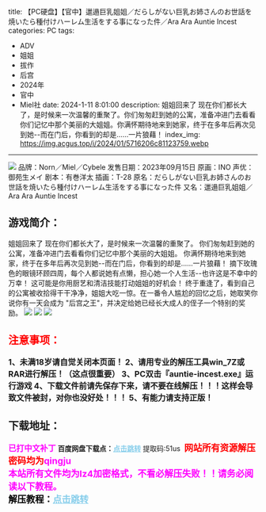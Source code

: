 title: 【PC硬盘】【官中】邋遢巨乳姐姐／だらしがない巨乳お姉さんのお世話を焼いたら種付けハーレム生活をする事になった件／Ara Ara Auntie Incest
categories: PC
tags:
- ADV
- 姐姐
- 拔作
- 后宫
- 2024年
- 官中
- Miel社
date: 2024-1-11 8:01:00
description: 姐姐回来了 现在你们都长大了，是时候来一次温馨的重聚了。你们匆匆赶到她的公寓，准备冲进门去看看你们记忆中那个美丽的大姐姐。你满怀期待地来到她家，终于在多年后再次见到她--而在门后，你看到的却是......一片狼藉！
index_img: https://img.acgus.top/i/2024/01/5716206c81123759.webp
---
![](https://img.acgus.top/i/2024/01/5716206c81123759.webp)
品牌：Norn／Miel／Cybele
发售日期：2023年09月15日
原画：INO
声优：御苑生メイ
剧本：有巻洋太
插画：T-28
原名：だらしがない巨乳お姉さんのお世話を焼いたら種付けハーレム生活をする事になった件
又名：邋遢巨乳姐姐／Ara Ara Auntie Incest

## 游戏简介：
姐姐回来了 现在你们都长大了，是时候来一次温馨的重聚了。
你们匆匆赶到她的公寓，准备冲进门去看看你们记忆中那个美丽的大姐姐。
你满怀期待地来到她家，终于在多年后再次见到她--而在门后，你看到的却是......一片狼藉！
摘下玫瑰色的眼镜环顾四周，每个人都说她有点懒，担心她一个人生活--也许这是不幸中的万幸！
这可能是你用厨艺和清洁技能打动姐姐的好机会！
终于重逢了，看到自己的公寓被收拾得干干净净，姐姐大吃一惊。在一番令人尴尬的回忆之后，她取笑你说你有一天会成为 "后宫之王"，并决定给她已经长大成人的侄子一个特别的奖励。
![](https://img.acgus.top/i/2024/01/9f5c0d2b95123812.webp)
![](https://img.acgus.top/i/2024/01/f4dc66105f123808.webp)
![](https://img.acgus.top/i/2024/01/4d15895f58123804.webp)





## <font color=#FF0000 >注意事项：</font>
<font size=3><b>1、未满18岁请自觉关闭本页面！
2、请用专业的解压工具win_7Z或RAR进行解压！（这点很重要）
3、PC双击『auntie-incest.exe』运行游戏
4、下载文件前请先保存下来，请不要在线解压！！！这样会导致文件被封，对你也没好处！！！
5、有能力请支持正版！</b></font>

## 下载地址：
<font color=#FF00FF size=3><b>已打中文补丁</b></font>
<b>百度网盘下载点：</b><a href="https://pan.baidu.com/s/1dE4fD_c17JagFBvAm8cD7Q?pwd=51us" style="color: #87CEEB;"><b>点击跳转</b></a> 提取码:51us
<a style="padding: 0" href="https://post.qingju.org/AD/"><img style="max-width:100%" src="https://img.acgus.top/i/2024/07/478f689b8021d8d499ab43d21acf137a.gif" alt=""></a>
<b><font color=#FF0000 size=4>网站所有资源解压密码均为</b></font><b><font color=#FF00FF size=4>qingju</font><font color=#FF0000 ></font></b><br><b><font color=#FF00FF size=4>本站所有文件均为lz4加密格式，不看必解压失败！！请务必阅读以下教程。</b></font><br><b><font color=#000 size=4>解压教程：</b><a href="https://post.qingju.org/tutorial/000/" style="color: #87CEEB;"><b>点击跳转</b></a>